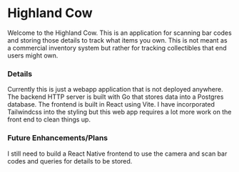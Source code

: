 # Highland Cow
Welcome to the Highland Cow.  This is an application for scanning bar codes and storing those details to track what items you own.  This is not meant as a commercial inventory system but rather for tracking collectibles that end users might own.  

### Details
Currently this is just a webapp application that is not deployed anywhere.  The backend HTTP server is built with Go that stores data into a Postgres database.  The frontend is built in React using Vite.  I have incorporated Tailwindcss into the styling but this web app requires a lot more work on the front end to clean things up.

### Future Enhancements/Plans
I still need to build a React Native frontend to use the camera and scan bar codes and queries for details to be stored.  